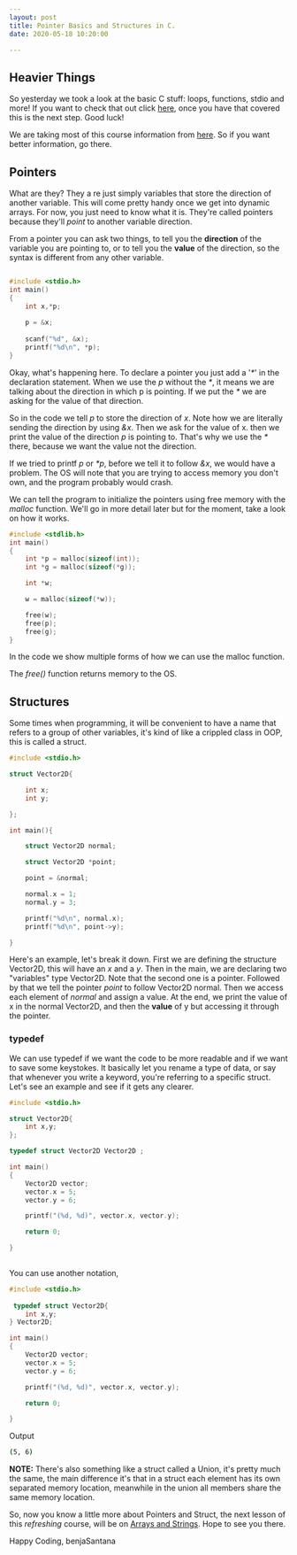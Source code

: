 ```yaml
---
layout: post
title: Pointer Basics and Structures in C.
date: 2020-05-18 10:20:00

---
```


## Heavier Things

So yesterday we took a look at the basic C stuff: loops, functions, stdio and more! If you want to check that out click [here][ReLearning], once you have that covered this is the next step. Good luck!

We are taking most of this course information from [here][page]. So if you want better information, go there.

## Pointers

What are they? They a re just simply variables that store the direction of another variable. This will come pretty handy once we get into dynamic arrays. For now, you just need to know what it is. They're called pointers because they'll _point_ to another variable direction.

From a pointer you can ask two things, to tell you the __direction__ of the variable you are pointing to, or to tell you the __value__ of the direction, so the syntax is different from any other variable.

```c

#include <stdio.h>
int main()
{
    int x,*p;
    
    p = &x;
    
    scanf("%d", &x);
    printf("%d\n", *p);
}

```

Okay, what's happening here. To declare a pointer you just add a '_*_' in the declaration statement. When we use the _p_ without the _*_, it means we are talking about the direction in which p is pointing. If we put the _*_ we are asking for the value of that direction.

So in the code we tell _p_ to store the direction of _x_. Note how we are literally sending the direction by using _&x_. Then we ask for the value of x. then we print the value of the direction _p_ is pointing to. That's why we use the _*_ there, because we want the value not the direction.

If we tried to printf _p_ or _*p_, before we tell it to follow _&x_, we would have a problem. The OS will note that you are trying to access memory you don't own, and the program probably would crash.

We can tell the program to initialize the pointers using free memory with the _malloc_ function. We'll go in more detail later but for the moment, take a look on how it works.

```c
#include <stdlib.h>
int main()
{
    int *p = malloc(sizeof(int));
    int *g = malloc(sizeof(*g));

    int *w;

    w = malloc(sizeof(*w));

    free(w);
    free(p);
    free(g);
}
```
In the code we show multiple forms of how we can use the malloc function.

The _free()_ function returns memory to the OS.

## Structures

Some times when programming, it will be convenient to have a name that refers to a group of other variables, it's kind of like a crippled class in OOP, this is called a struct.

```c
#include <stdio.h>

struct Vector2D{

    int x;
    int y;

};

int main(){

    struct Vector2D normal;

    struct Vector2D *point;

    point = &normal;

    normal.x = 1;
    normal.y = 3;

    printf("%d\n", normal.x);
    printf("%d\n", point->y);

}
```
Here's an example, let's break it down. First we are defining the structure Vector2D, this will have an _x_ and a _y_. Then in the main, we are declaring two "variables" type Vector2D. Note that the second one is a pointer. Followed by that we tell the pointer _point_ to follow Vector2D normal. Then we access each element of _normal_ and assign a value. At the end, we print the value of x in the normal Vector2D, and then the __value__ of y but accessing it through the pointer.

### typedef

We can use typedef if we want the code to be more readable and if we want to save some keystokes. It basically let you rename a type of data, or say that whenever you write a keyword, you're referring to a specific struct. Let's see an example and see if it gets any clearer.

```c
#include <stdio.h>

struct Vector2D{
    int x,y;
};

typedef struct Vector2D Vector2D ;

int main()
{
    Vector2D vector;
    vector.x = 5;
    vector.y = 6;

    printf("(%d, %d)", vector.x, vector.y);

    return 0;

}
 
```
You can use another notation,

```c
#include <stdio.h>
 
 typedef struct Vector2D{
    int x,y;
} Vector2D;

int main()
{
    Vector2D vector;
    vector.x = 5;
    vector.y = 6;

    printf("(%d, %d)", vector.x, vector.y);

    return 0;

}

```

Output
```bash
(5, 6)
```





**NOTE:** There's also something like a struct called a Union, it's pretty much the same, the main difference it's that in a struct each element has its own separated memory location, meanwhile in the union all members share the same memory location.

So, now you know a little more about Pointers and Struct, the next lesson of this _refreshing_ course, will be on [Arrays and Strings][nextLesson]. Hope to see you there.


Happy Coding,
benjaSantana

[page]: https://www.cprogramming.com/tutorial/c/lesson1.html
[ReLearning]: https://benjasantana.github.io/2020/05/17/ReLearning-C.html
[nextLesson]: https://benjasantana.github.io/2020/05/18/Arrays-Strings.html
